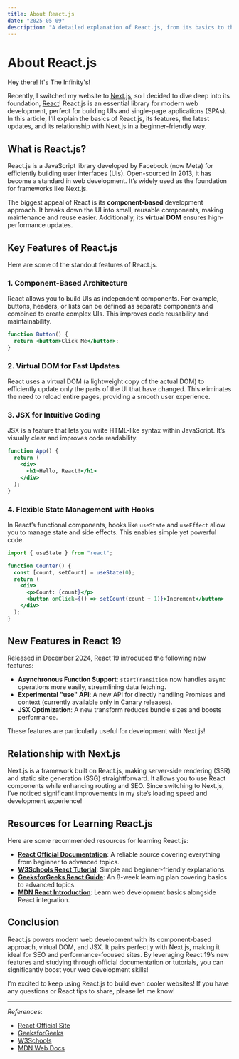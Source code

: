 ```yaml
---
title: About React.js
date: "2025-05-09"
description: "A detailed explanation of React.js, from its basics to the latest features and its relationship with Next.js."
---
```


# About React.js

Hey there! It's The Infinity's!

Recently, I switched my website to [Next.js](https://nextjs.org/), so I decided to dive deep into its foundation, [React](https://react.dev/)! React.js is an essential library for modern web development, perfect for building UIs and single-page applications (SPAs). In this article, I'll explain the basics of React.js, its features, the latest updates, and its relationship with Next.js in a beginner-friendly way.

## What is React.js?

React.js is a JavaScript library developed by Facebook (now Meta) for efficiently building user interfaces (UIs). Open-sourced in 2013, it has become a standard in web development. It’s widely used as the foundation for frameworks like Next.js.

The biggest appeal of React is its **component-based** development approach. It breaks down the UI into small, reusable components, making maintenance and reuse easier. Additionally, its **virtual DOM** ensures high-performance updates.

## Key Features of React.js

Here are some of the standout features of React.js.

### 1. Component-Based Architecture

React allows you to build UIs as independent components. For example, buttons, headers, or lists can be defined as separate components and combined to create complex UIs. This improves code reusability and maintainability.

```jsx
function Button() {
  return <button>Click Me</button>;
}
```

### 2. Virtual DOM for Fast Updates

React uses a virtual DOM (a lightweight copy of the actual DOM) to efficiently update only the parts of the UI that have changed. This eliminates the need to reload entire pages, providing a smooth user experience.

### 3. JSX for Intuitive Coding

JSX is a feature that lets you write HTML-like syntax within JavaScript. It’s visually clear and improves code readability.

```jsx
function App() {
  return (
    <div>
      <h1>Hello, React!</h1>
    </div>
  );
}
```

### 4. Flexible State Management with Hooks

In React’s functional components, hooks like `useState` and `useEffect` allow you to manage state and side effects. This enables simple yet powerful code.

```jsx
import { useState } from "react";

function Counter() {
  const [count, setCount] = useState(0);
  return (
    <div>
      <p>Count: {count}</p>
      <button onClick={() => setCount(count + 1)}>Increment</button>
    </div>
  );
}
```

## New Features in React 19

Released in December 2024, React 19 introduced the following new features:

- **Asynchronous Function Support**: `startTransition` now handles async operations more easily, streamlining data fetching.
- **Experimental "use" API**: A new API for directly handling Promises and context (currently available only in Canary releases).
- **JSX Optimization**: A new transform reduces bundle sizes and boosts performance.

These features are particularly useful for development with Next.js!

## Relationship with Next.js

Next.js is a framework built on React.js, making server-side rendering (SSR) and static site generation (SSG) straightforward. It allows you to use React components while enhancing routing and SEO. Since switching to Next.js, I’ve noticed significant improvements in my site’s loading speed and development experience!

## Resources for Learning React.js

Here are some recommended resources for learning React.js:

- **[React Official Documentation](https://react.dev/)**: A reliable source covering everything from beginner to advanced topics.
- **[W3Schools React Tutorial](https://www.w3schools.com/react/)**: Simple and beginner-friendly explanations.
- **[GeeksforGeeks React Guide](https://www.geeksforgeeks.org/react/)**: An 8-week learning plan covering basics to advanced topics.
- **[MDN React Introduction](https://developer.mozilla.org/en-US/docs/Learn_web_development/Core/Frameworks_libraries/React_getting_started)**: Learn web development basics alongside React integration.

## Conclusion

React.js powers modern web development with its component-based approach, virtual DOM, and JSX. It pairs perfectly with Next.js, making it ideal for SEO and performance-focused sites. By leveraging React 19’s new features and studying through official documentation or tutorials, you can significantly boost your web development skills!

I’m excited to keep using React.js to build even cooler websites! If you have any questions or React tips to share, please let me know!

---

_References_:

- [React Official Site](https://react.dev/)
- [GeeksforGeeks](https://www.geeksforgeeks.org/react/)
- [W3Schools](https://www.w3schools.com/react/)
- [MDN Web Docs](https://developer.mozilla.org/en-US/docs/Learn_web_development/Core/Frameworks_libraries/React_getting_started)

